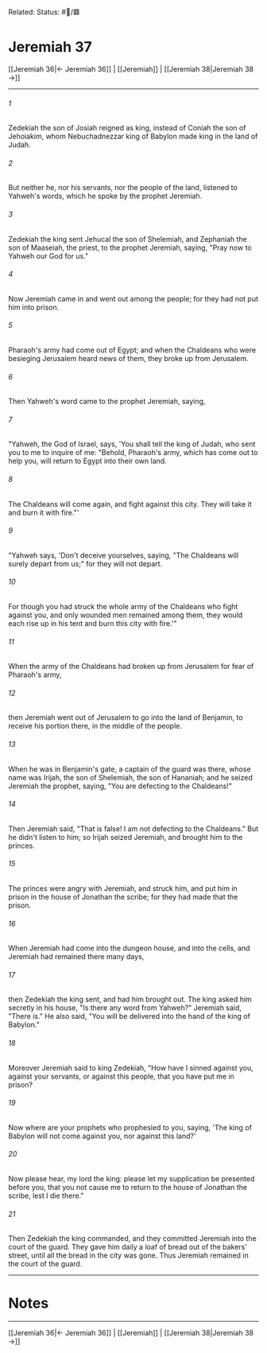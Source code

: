 Related:
Status: #📖/🟥
# Jeremiah 37

[[Jeremiah 36|← Jeremiah 36]] | [[Jeremiah]] | [[Jeremiah 38|Jeremiah 38 →]]
***



###### 1 
Zedekiah the son of Josiah reigned as king, instead of Coniah the son of Jehoiakim, whom Nebuchadnezzar king of Babylon made king in the land of Judah. 

###### 2 
But neither he, nor his servants, nor the people of the land, listened to Yahweh's words, which he spoke by the prophet Jeremiah. 

###### 3 
Zedekiah the king sent Jehucal the son of Shelemiah, and Zephaniah the son of Maaseiah, the priest, to the prophet Jeremiah, saying, "Pray now to Yahweh our God for us." 

###### 4 
Now Jeremiah came in and went out among the people; for they had not put him into prison. 

###### 5 
Pharaoh's army had come out of Egypt; and when the Chaldeans who were besieging Jerusalem heard news of them, they broke up from Jerusalem. 

###### 6 
Then Yahweh's word came to the prophet Jeremiah, saying, 

###### 7 
"Yahweh, the God of Israel, says, 'You shall tell the king of Judah, who sent you to me to inquire of me: "Behold, Pharaoh's army, which has come out to help you, will return to Egypt into their own land. 

###### 8 
The Chaldeans will come again, and fight against this city. They will take it and burn it with fire."' 

###### 9 
"Yahweh says, 'Don't deceive yourselves, saying, "The Chaldeans will surely depart from us;" for they will not depart. 

###### 10 
For though you had struck the whole army of the Chaldeans who fight against you, and only wounded men remained among them, they would each rise up in his tent and burn this city with fire.'" 

###### 11 
When the army of the Chaldeans had broken up from Jerusalem for fear of Pharaoh's army, 

###### 12 
then Jeremiah went out of Jerusalem to go into the land of Benjamin, to receive his portion there, in the middle of the people. 

###### 13 
When he was in Benjamin's gate, a captain of the guard was there, whose name was Irijah, the son of Shelemiah, the son of Hananiah; and he seized Jeremiah the prophet, saying, "You are defecting to the Chaldeans!" 

###### 14 
Then Jeremiah said, "That is false! I am not defecting to the Chaldeans." But he didn't listen to him; so Irijah seized Jeremiah, and brought him to the princes. 

###### 15 
The princes were angry with Jeremiah, and struck him, and put him in prison in the house of Jonathan the scribe; for they had made that the prison. 

###### 16 
When Jeremiah had come into the dungeon house, and into the cells, and Jeremiah had remained there many days, 

###### 17 
then Zedekiah the king sent, and had him brought out. The king asked him secretly in his house, "Is there any word from Yahweh?" Jeremiah said, "There is." He also said, "You will be delivered into the hand of the king of Babylon." 

###### 18 
Moreover Jeremiah said to king Zedekiah, "How have I sinned against you, against your servants, or against this people, that you have put me in prison? 

###### 19 
Now where are your prophets who prophesied to you, saying, 'The king of Babylon will not come against you, nor against this land?' 

###### 20 
Now please hear, my lord the king: please let my supplication be presented before you, that you not cause me to return to the house of Jonathan the scribe, lest I die there." 

###### 21 
Then Zedekiah the king commanded, and they committed Jeremiah into the court of the guard. They gave him daily a loaf of bread out of the bakers' street, until all the bread in the city was gone. Thus Jeremiah remained in the court of the guard.

---
# Notes


***
[[Jeremiah 36|← Jeremiah 36]] | [[Jeremiah]] | [[Jeremiah 38|Jeremiah 38 →]]
